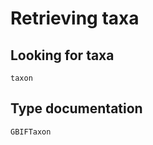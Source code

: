 # Retrieving taxa

## Looking for taxa

```@docs
taxon
```

## Type documentation


```@docs
GBIFTaxon
```
